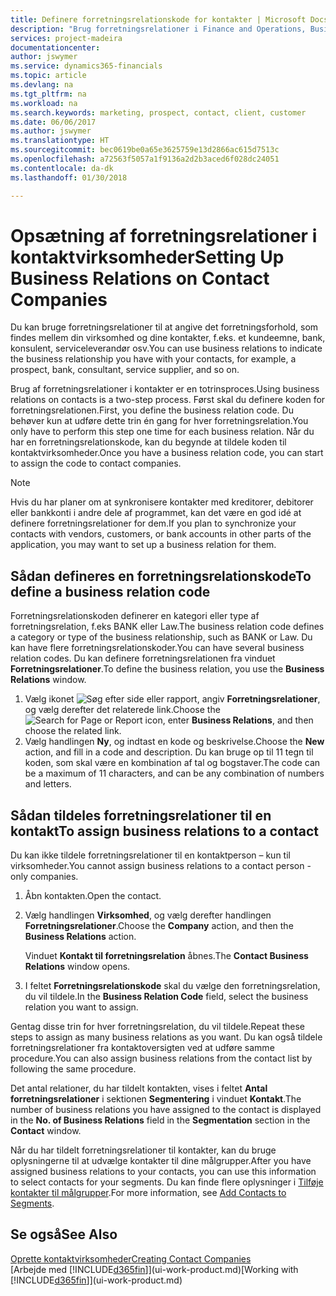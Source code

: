 ```yaml
---
title: Definere forretningsrelationskode for kontakter | Microsoft Docs
description: "Brug forretningsrelationer i Finance and Operations, Business edition til at hjælpe med marketing og til at angive det forretningsforhold, som findes mellem din virksomhed og dine kundeemner og kunder, f.eks. en bank eller serviceleverandør."
services: project-madeira
documentationcenter: 
author: jswymer
ms.service: dynamics365-financials
ms.topic: article
ms.devlang: na
ms.tgt_pltfrm: na
ms.workload: na
ms.search.keywords: marketing, prospect, contact, client, customer
ms.date: 06/06/2017
ms.author: jswymer
ms.translationtype: HT
ms.sourcegitcommit: bec0619be0a65e3625759e13d2866ac615d7513c
ms.openlocfilehash: a72563f5057a1f9136a2d2b3aced6f028dc24051
ms.contentlocale: da-dk
ms.lasthandoff: 01/30/2018

---
```

# <a name="setting-up-business-relations-on-contact-companies"></a><span data-ttu-id="58616-103">Opsætning af forretningsrelationer i kontaktvirksomheder</span><span class="sxs-lookup"><span data-stu-id="58616-103">Setting Up Business Relations on Contact Companies</span></span>
<span data-ttu-id="58616-104">Du kan bruge forretningsrelationer til at angive det forretningsforhold, som findes mellem din virksomhed og dine kontakter, f.eks. et kundeemne, bank, konsulent, serviceleverandør osv.</span><span class="sxs-lookup"><span data-stu-id="58616-104">You can use business relations to indicate the business relationship you have with your contacts, for example, a prospect, bank, consultant, service supplier, and so on.</span></span>

<span data-ttu-id="58616-105">Brug af forretningsrelationer i kontakter er en totrinsproces.</span><span class="sxs-lookup"><span data-stu-id="58616-105">Using business relations on contacts is a two-step process.</span></span> <span data-ttu-id="58616-106">Først skal du definere koden for forretningsrelationen.</span><span class="sxs-lookup"><span data-stu-id="58616-106">First, you define the business relation code.</span></span> <span data-ttu-id="58616-107">Du behøver kun at udføre dette trin én gang for hver forretningsrelation.</span><span class="sxs-lookup"><span data-stu-id="58616-107">You only have to perform this step one time for each business relation.</span></span> <span data-ttu-id="58616-108">Når du har en forretningsrelationskode, kan du begynde at tildele koden til kontaktvirksomheder.</span><span class="sxs-lookup"><span data-stu-id="58616-108">Once you have a business relation code, you can start to assign the code to contact companies.</span></span>

> [!NOTE]  
>   <span data-ttu-id="58616-109">Hvis du har planer om at synkronisere kontakter med kreditorer, debitorer eller bankkonti i andre dele af programmet, kan det være en god idé at definere forretningsrelationer for dem.</span><span class="sxs-lookup"><span data-stu-id="58616-109">If you plan to synchronize your contacts with vendors, customers, or bank accounts in other parts of the application, you may want to set up a business relation for them.</span></span>

## <a name="to-define-a-business-relation-code"></a><span data-ttu-id="58616-110">Sådan defineres en forretningsrelationskode</span><span class="sxs-lookup"><span data-stu-id="58616-110">To define a business relation code</span></span>
<span data-ttu-id="58616-111">Forretningsrelationskoden definerer en kategori eller type af forretningsrelation, f.eks BANK eller Law.</span><span class="sxs-lookup"><span data-stu-id="58616-111">The business relation code defines a category or type of the business relationship, such as BANK or Law.</span></span> <span data-ttu-id="58616-112">Du kan have flere forretningsrelationskoder.</span><span class="sxs-lookup"><span data-stu-id="58616-112">You can have several business relation codes.</span></span> <span data-ttu-id="58616-113">Du kan definere forretningsrelationen fra vinduet **Forretningsrelationer**.</span><span class="sxs-lookup"><span data-stu-id="58616-113">To define the business relation, you use the **Business Relations** window.</span></span>

1. <span data-ttu-id="58616-114">Vælg ikonet ![Søg efter side eller rapport](media/ui-search/search_small.png "Ikonet Søg efter side eller rapport"), angiv **Forretningsrelationer**, og vælg derefter det relaterede link.</span><span class="sxs-lookup"><span data-stu-id="58616-114">Choose the ![Search for Page or Report](media/ui-search/search_small.png "Search for Page or Report icon") icon, enter **Business Relations**, and then choose the related link.</span></span>
2. <span data-ttu-id="58616-115">Vælg handlingen **Ny**, og indtast en kode og beskrivelse.</span><span class="sxs-lookup"><span data-stu-id="58616-115">Choose the **New** action, and fill in a code and description.</span></span> <span data-ttu-id="58616-116">Du kan bruge op til 11 tegn til koden, som skal være en kombination af tal og bogstaver.</span><span class="sxs-lookup"><span data-stu-id="58616-116">The code can be a maximum of 11 characters, and can be any combination of numbers and letters.</span></span>

## <a name="AssignBusRelContact"></a> <span data-ttu-id="58616-117">Sådan tildeles forretningsrelationer til en kontakt</span><span class="sxs-lookup"><span data-stu-id="58616-117">To assign business relations to a contact</span></span>
<span data-ttu-id="58616-118">Du kan ikke tildele forretningsrelationer til en kontaktperson – kun til virksomheder.</span><span class="sxs-lookup"><span data-stu-id="58616-118">You cannot assign business relations to a contact person - only companies.</span></span>

1. <span data-ttu-id="58616-119">Åbn kontakten.</span><span class="sxs-lookup"><span data-stu-id="58616-119">Open the contact.</span></span>
2. <span data-ttu-id="58616-120">Vælg handlingen **Virksomhed**, og vælg derefter handlingen **Forretningsrelationer**.</span><span class="sxs-lookup"><span data-stu-id="58616-120">Choose the **Company** action, and then the **Business Relations** action.</span></span>

    <span data-ttu-id="58616-121">Vinduet **Kontakt til forretningsrelation** åbnes.</span><span class="sxs-lookup"><span data-stu-id="58616-121">The **Contact Business Relations** window opens.</span></span>
3. <span data-ttu-id="58616-122">I feltet **Forretningsrelationskode** skal du vælge den forretningsrelation, du vil tildele.</span><span class="sxs-lookup"><span data-stu-id="58616-122">In the **Business Relation Code** field, select the business relation you want to assign.</span></span>

<span data-ttu-id="58616-123">Gentag disse trin for hver forretningsrelation, du vil tildele.</span><span class="sxs-lookup"><span data-stu-id="58616-123">Repeat these steps to assign as many business relations as you want.</span></span> <span data-ttu-id="58616-124">Du kan også tildele forretningsrelationer fra kontaktoversigten ved at udføre samme procedure.</span><span class="sxs-lookup"><span data-stu-id="58616-124">You can also assign business relations from the contact list by following the same procedure.</span></span>

<span data-ttu-id="58616-125">Det antal relationer, du har tildelt kontakten, vises i feltet **Antal forretningsrelationer** i sektionen **Segmentering** i vinduet **Kontakt**.</span><span class="sxs-lookup"><span data-stu-id="58616-125">The number of business relations you have assigned to the contact is displayed in the **No. of Business Relations** field in the **Segmentation** section in the **Contact** window.</span></span>

<span data-ttu-id="58616-126">Når du har tildelt forretningsrelationer til kontakter, kan du bruge oplysningerne til at udvælge kontakter til dine målgrupper.</span><span class="sxs-lookup"><span data-stu-id="58616-126">After you have assigned business relations to your contacts, you can use this information to select contacts for your segments.</span></span> <span data-ttu-id="58616-127">Du kan finde flere oplysninger i [Tilføje kontakter til målgrupper](marketing-add-contact-segment.md).</span><span class="sxs-lookup"><span data-stu-id="58616-127">For more information, see [Add Contacts to Segments](marketing-add-contact-segment.md).</span></span>

## <a name="see-also"></a><span data-ttu-id="58616-128">Se også</span><span class="sxs-lookup"><span data-stu-id="58616-128">See Also</span></span>
[<span data-ttu-id="58616-129">Oprette kontaktvirksomheder</span><span class="sxs-lookup"><span data-stu-id="58616-129">Creating Contact Companies</span></span>](marketing-create-contact-companies.md)  
<span data-ttu-id="58616-130">[Arbejde med [!INCLUDE[d365fin](includes/d365fin_md.md)]](ui-work-product.md)</span><span class="sxs-lookup"><span data-stu-id="58616-130">[Working with [!INCLUDE[d365fin](includes/d365fin_md.md)]](ui-work-product.md)</span></span>

